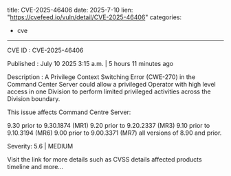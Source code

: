  
title: CVE-2025-46406
date: 2025-7-10
lien: "https://cvefeed.io/vuln/detail/CVE-2025-46406"
categories:
  - cve
---

CVE ID : CVE-2025-46406

Published :  July 10
2025
3:15 a.m. | 5 hours
11 minutes ago

Description : A Privilege Context Switching Error (CWE-270) in the Command Center Server could allow a privileged Operator with high level access in one Division to perform limited privileged activities across the Division boundary.

This issue affects Command Centre Server: 

9.30 prior to 9.30.1874 (MR1)
9.20 prior to 9.20.2337 (MR3)
9.10 prior to 9.10.3194 (MR6)
9.00 prior to 9.00.3371 (MR7)
all versions of 8.90 and prior.

Severity: 5.6 | MEDIUM

Visit the link for more details
such as CVSS details
affected products
timeline
and more...
